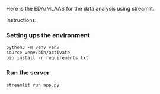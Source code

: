 Here is the EDA/MLAAS for the data analysis using streamlit. 

Instructions:

### Setting ups the environment
```
python3 -m venv venv
source venv/bin/activate
pip install -r requirements.txt
```

### Run the server

```
streamlit run app.py
```
